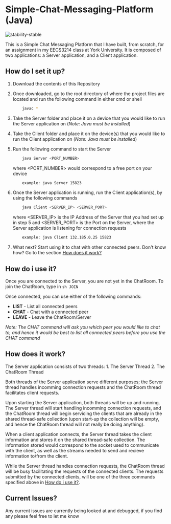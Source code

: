 # Simple-Chat-Messaging-Platform (Java) 
 ![stability-stable](https://img.shields.io/badge/stability-stable-green.svg)

This is a Simple Chat Messaging Platform that I have built, from scratch, for an assignment in my EECS3214 class at York University.
It is composed of two applications: a Server application, and a Client application.



## <a name='SetUp'></a>How do I set it up?
  1. Download the contents of this Repository
  2. Once downloaded, go to the root directory of where the project files are located and run the following command in either cmd or shell
      ```sh
          javac *
      ```
    
  3. Take the Server folder and place it on a device that you would like to run the Server application on
     (*Note: Java must be installed*)
    
  4. Take the Client folder and place it on the device(s) that you would like to run the Client application on 
     (*Note: Java must be installed*)
  
  5. Run the following command to start the Server
      ```sh 
          java Server <PORT_NUMBER>
      ```
        where <PORT_NUMBER> would correspond to a free port on your device
      ```sh
          example: java Server 15823
      ```
      
  6. Once the Server application is running, run the Client application(s), by using the following commands
      ```sh 
          java Client <SERVER_IP> <SERVER_PORT>
      ```
        where <SERVER_IP> is the IP Address of the Server that you had set up in step 5
        and <SERVER_PORT> is the Port on the Server, where the Server application is listening for connection requests
      ```sh
          example: java Client 132.185.0.25 15823
      ```
  
  7. What next? Start using it to chat with other connected peers.
     Don't know how? Go to the section [How does it work?](#HowItWorks)
  
## <a name='HowToUse'></a>How do i use it?
Once you are connected to the Server, you are not yet in the ChatRoom.
To join the ChatRoom, type in
```sh JOIN```

Once connected, you can use either of the following commands:
  - **LIST** - List all connected peers 
  - **CHAT** - Chat with a connected peer
  - **LEAVE** - Leave the ChatRoom/Server
  
  *Note: The CHAT command will ask you which peer you would like to chat to, and hence it would be best to list all connected peers before you use the CHAT command*
  
## <a name='HowItWorks'></a>How does it work?
The Server application consists of two threads: 
	 1. The Server Thread
	 2. The ChatRoom Thread

Both threads of the Server application serve different purposes; the Server thread handles incomming connection requests and the ChatRoom thread facilitates client requests. 

Upon starting the Server application, both threads will be up and running. The Server thread will start handling incomming connection requests, and the ChatRoom thread will begin servicing the clients that are already in the shared thread-safe collection (upon start-up the collection will be empty, and hence the ChatRoom thread will not really be doing anything).

When a client application connects, the Server thread takes the client information and stores it on the shared thread-safe collection. The information stored would correspond to the socket used to communicate with the client, as well as the streams needed to send and recieve information to/from the client.

While the Server thread handles connection requests, the ChatRoom thread will be busy facilitating the requests of the connected clients. The requests submitted by the connected clients, will be one of the three commands specified above in [How do i use it?](#HowToUse).


## <a name='Issues'></a>Current Issues?
Any current issues are currently being looked at and debugged, if you find any please feel free to let me know
